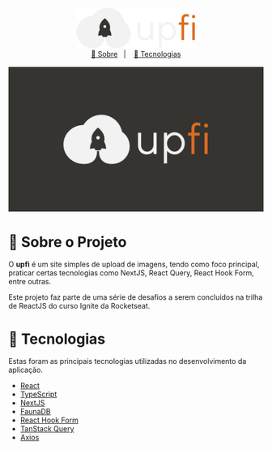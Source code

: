 <div align='center'>
  <img src='.github/logo.svg' alt='Logo do projeto upfi'/>
</div>

<div align='center'>
  <a href='#about'>📖 Sobre</a>&nbsp;&nbsp;&nbsp;|&nbsp;&nbsp;&nbsp;
  <a href='#technologies'>🔩 Tecnologias</a>
</div>

</br>

<div align="center">
  <img src=".github/front-cover.svg" alt="Capa do projeto upfi" width="780px" />
</div>

<a id="about"></a>

# 📖 Sobre o Projeto

O **upfi** é um site simples de upload de imagens, tendo como foco principal, praticar certas tecnologias como NextJS, React Query, React Hook Form, entre outras.

Este projeto faz parte de uma série de desafios a serem concluídos na trilha de ReactJS do curso Ignite da Rocketseat.

<a id="technologies"></a>

# 🔩 Tecnologias

Estas foram as principais tecnologias utilizadas no desenvolvimento da aplicação.

- [React](https://react.dev/)
- [TypeScript](https://www.typescriptlang.org/)
- [NextJS](https://nextjs.org/)
- [FaunaDB](https://fauna.com/)
- [React Hook Form](https://react-hook-form.com/)
- [TanStack Query](https://tanstack.com/query/latest/)
- [Axios](https://axios-http.com/ptbr/docs/intro)
